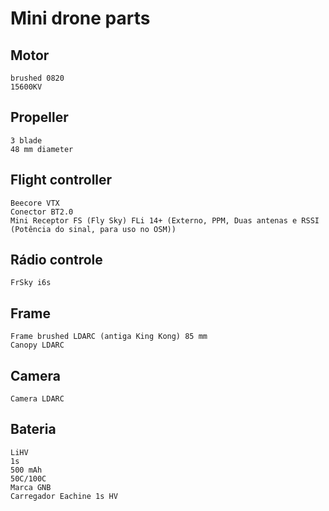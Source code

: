 # Mini drone parts

## Motor 
    brushed 0820
    15600KV

## Propeller
    3 blade
    48 mm diameter

## Flight controller
    Beecore VTX
    Conector BT2.0
    Mini Receptor FS (Fly Sky) FLi 14+ (Externo, PPM, Duas antenas e RSSI (Potência do sinal, para uso no OSM))

## Rádio controle
    FrSky i6s

## Frame
    Frame brushed LDARC (antiga King Kong) 85 mm
    Canopy LDARC

## Camera
    Camera LDARC

## Bateria
    LiHV 
    1s 
    500 mAh 
    50C/100C
    Marca GNB
    Carregador Eachine 1s HV


